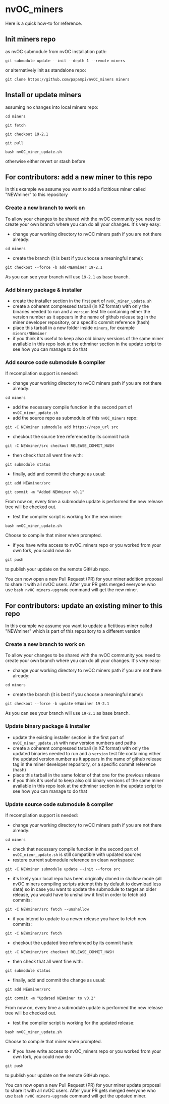 # nvOC_miners

Here is a quick how-to for reference.

## Init miners repo
as nvOC submodule from nvOC installation path:

`git submodule update --init --depth 1 --remote miners`

or alternatively init as standalone repo:

`git clone https://github.com/papampi/nvOC_miners miners`

## Install or update miners
assuming no changes into local miners repo:

`cd miners`

`git fetch`

`git checkout 19-2.1`

`git pull`

`bash nvOC_miner_update.sh`

otherwise either revert or stash before

## For contributors: add a new miner to this repo
In this example we assume you want to add a fictitious miner called "NEWminer" to this repository

### Create a new branch to work on
To allow your changes to be shared with the nvOC community you need to create your own branch where you can do all your changes.
It's very easy:
- change your working directory to nvOC miners path if you are not there already:

`cd miners`

- create the branch (it is best if you choose a meaningful name):

`git checkout --force -b add-NEWminer 19-2.1`

As you can see your branch will use `19-2.1` as base branch.

### Add binary package & installer
- create the installer section in the first part of `nvOC_miner_update.sh`
- create a coherent compressed tarball (in XZ format) with only the binaries needed to run and a `version` test file containing either the version number as it appears in the name of github release tag in the miner developer repository, or a specific commit reference (hash)
- place this tarball in a new folder inside `miners`, for example `mienrs/NEWminer`
- if you think it's useful to keep also old binary versions of the same miner available in this repo look at the ethminer section in the update script to see how you can manage to do that

### Add source code submodule & compiler
If recompilation support is needed:
- change your working directory to nvOC miners path if you are not there already:

`cd miners`

- add the necessary compile function in the second part of `nvOC_mienr_update.sh`
- add the source repo as submodule of this `nvOC_miners` repo:

`git -C NEWminer submodule add https://repo_url src`

- checkout the source tree referenced by its commit hash:

`git -C NEWminer/src checkout RELEASE_COMMIT_HASH`

- then check that all went fine with:

`git submodule status`

- finally, add and commit the change as usual:

`git add NEWminer/src`

`git commit -m "Added NEWminer v0.1"`

From now on, every time a submodule update is performed the new release tree will be checked out.

- test the compiler script is working for the new miner:

`bash nvOC_miner_update.sh`

Choose to compile that miner when prompted.

- if you have write access to nvOC_miners repo or you worked from your own fork, you could now do

`git push`

to publish your update on the remote GitHub repo.

You can now open a new Pull Request (PR) for your miner addition proposal to share it with all nvOC users.
After your PR gets merged everyone who use `bash nvOC miners-upgrade` command will get the new miner.

## For contributors: update an existing miner to this repo
In this example we assume you want to update a fictitious miner called "NEWminer" which is part of this repository to a different version

### Create a new branch to work on
To allow your changes to be shared with the nvOC community you need to create your own branch where you can do all your changes.
It's very easy:
- change your working directory to nvOC miners path if you are not there already:

`cd miners`

- create the branch (it is best if you choose a meaningful name):

`git checkout --force -b update-NEWminer 19-2.1`

As you can see your branch will use `19-2.1` as base branch.

### Update binary package & installer
- update the existing installer section in the first part of `nvOC_miner_update.sh` with new version numbers and paths
- create a coherent compressed tarball (in XZ format) with only the updated binaries needed to run and a `version` test file containing either the updated version number as it appears in the name of github release tag in the miner developer repository, or a specific commit reference (hash)
- place this tarball in the same folder of that one for the previous release
- if you think it's useful to keep also old binary versions of the same miner available in this repo look at the ethminer section in the update script to see how you can manage to do that

### Update source code submodule & compiler
If recompilation support is needed:
- change your working directory to nvOC miners path if you are not there already:

`cd miners`

- check that necessary compile function in the second part of `nvOC_mienr_update.sh` is still compatible with updated sources
- restore current submodule reference on clean workspace:

`git -C NEWminer submodule update --init --force src`

- it's likely your local repo has been originally cloned in shallow mode (all nvOC miners compiling scripts attempt this by default to download less data) so in case you want to update the submodule to target an older release, you would have to unshallow it first in order to fetch old commits:

`git -C NEWminer/src fetch --unshallow`

- if you intend to update to a newer release you have to fetch new commits:

`git -C NEWminer/src fetch`

- checkout the updated tree referenced by its commit hash:

`git -C NEWminer/src checkout RELEASE_COMMIT_HASH`

- then check that all went fine with:

`git submodule status`

- finally, add and commit the change as usual:

`git add NEWminer/src`

`git commit -m "Updated NEWminer to v0.2"`

From now on, every time a submodule update is performed the new release tree will be checked out.

- test the compiler script is working for the updated release:

`bash nvOC_miner_update.sh`

Choose to compile that miner when prompted.

- if you have write access to nvOC_miners repo or you worked from your own fork, you could now do

`git push`

to publish your update on the remote GitHub repo.

You can now open a new Pull Request (PR) for your miner update proposal to share it with all nvOC users.
After your PR gets merged everyone who use `bash nvOC miners-upgrade` command will get the updated miner.
